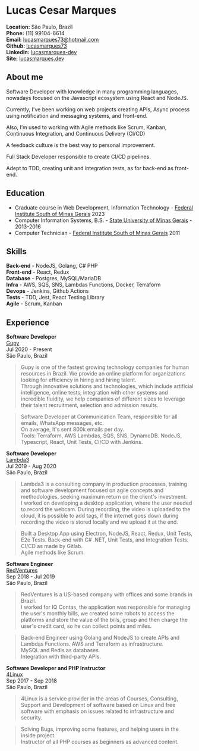 # Lucas Cesar Marques

**Location:** São Paulo, Brazil  
**Phone:** (11) 99104-6614  
**Email:** lucasmarques73@hotmail.com  
**Github:** [lucasmarques73](https://github.com/lucasmarques73)  
**LinkedIn:** [lucasmarques-dev](https://www.linkedin.com/in/lucasmarques-dev/)  
**Site:** [lucasmarques.dev](https://www.lucasmarques.dev)

## About me

Software Developer with knowledge in many programming languages, nowadays focused on the Javascript ecosystem using React and NodeJS.

Currently, I've been working on web projects creating APIs, Async process using notification and messaging systems, and front-end.

Also, I’m used to working with Agile methods like Scrum, Kanban, Continuous Integration, and Continuous Delivery (CI/CD)

A feedback culture is the best way to personal improvement.

Full Stack Developer responsible to create CI/CD pipelines.

Adept to TDD, creating unit and integration tests, as for back-end as front-end.

## Education

- Graduate course in Web Development, Information Technology - [Federal Institute South of Minas Gerais](https://www.pas.ifsuldeminas.edu.br/) 2023
- Computer Information Systems, B.S. - [State University of Minas Gerais](http://www.uemg.br/graduacao/cursos2/course/sistemas-de-informacao) - 2013-2016
- Computer Technician - [Federal Institute South of Minas Gerais](https://www.pas.ifsuldeminas.edu.br/) 2011

## Skills

**Back-end** - NodeJS, Golang, C# PHP  
**Front-end** - React, Redux  
**Database** - Postgres, MySQL/MariaDB  
**Infra** - AWS, SQS, SNS, Lambdas Functions, Docker, Terraform  
**Devops** - Jenkins, Github Actions  
**Tests** - TDD, Jest, React Testing Library  
**Agile** - Scrum, Kanban

## Experience

**Software Developer**  
[Gupy](https://www.gupy.io/)  
Jul 2020 - Present  
São Paulo, Brazil

> Gupy is one of the fastest growing technology companies for human resources in Brazil. We provide an online platform for organizations looking for efficiency in hiring and hiring talent.  
> Through innovative solutions and technologies, which include artificial intelligence, online tests, integration with other systems and incredible fluidity, we help companies of different sizes to leverage their talent recruitment, selection and admission results.

> Software Developer at Communication Team, responsible for all emails, WhatsApp messages, etc.  
> On average, it's sent 800k emails per day.  
> Tools: Terraform, AWS Lambdas, SQS, SNS, DynamoDB. NodeJS, Typescript, React, Unit Tests, CI/CD with Jenkins.

**Software Developer**  
[Lambda3](https://www.lambda3.com.br/)  
Jul 2019 - Aug 2020  
São Paulo, Brazil

> Lambda3 is a consulting company in production processes, training and software development focused on agile concepts and methodologies, seeking maximum return on the client's investment.  
> I worked on developing a desktop application, where the user needed to record the webcam.
> During recording, the video is uploaded to the cloud, it is possible to add tags, if the internet goes down during recording the video is stored locally and we upload it at the end.

> Built a Desktop App using Electron, NodeJS, React, Redux, Unit Tests, E2e Tests.
> Back-end with C# .NET, Unit Tests, and Integration Tests.  
> CI/CD as made by Gitlab.  
> Agile methods like Scrum.

**Software Engineer**  
[RedVentures](https://www.redventures.com/)  
Sep 2018 - Jul 2019  
São Paulo, Brazil

> RedVentures is a US-based company with offices and some brands in Brazil.  
> I worked for IQ Contas, the application was responsible for managing the user's monthly bills, we created some robots to access the platforms and store the value of the bills, group and then charge the user's credit card, so he can collect points and miles.

> Back-end Engineer using Golang and NodeJS to create APIs and Lambdas Functions.
> AWS and Terraform as infrastructure.  
> MySQL and Redis as databases.  
> Integration with third-party APIs.

**Software Developer and PHP Instructor**  
[4Linux](https://www.4linux.com.br/)  
Sep 2017 - Sep 2018  
São Paulo, Brazil

> 4Linux is a service provider in the areas of Courses, Consulting, Support and Development of software based on Linux and free software with emphasis on issues related to infrastructure and security.

> Solving Bugs, improving some features, and helping users in the inside project.  
> Instructor of all PHP courses as beginners as advanced content.
